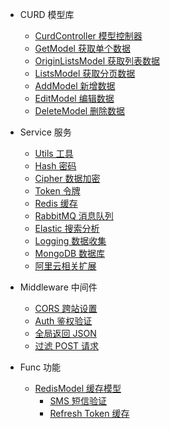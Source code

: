 - CURD 模型库
  - [CurdController 模型控制器](curd/controller)
  - [GetModel 获取单个数据](curd/get)
  - [OriginListsModel 获取列表数据](curd/origin-lists)
  - [ListsModel 获取分页数据](curd/lists)
  - [AddModel 新增数据](curd/add)
  - [EditModel 编辑数据](curd/edit)
  - [DeleteModel 删除数据](curd/delete)

- Service 服务
  - [Utils 工具](service/utils)
  - [Hash 密码](service/hash)
  - [Cipher 数据加密](service/cipher)
  - [Token 令牌](service/token)
  - [Redis 缓存](service/redis)
  - [RabbitMQ 消息队列](service/rabbitmq)
  - [Elastic 搜索分析](service/elastic)
  - [Logging 数据收集](service/logging)
  - [MongoDB 数据库](service/mongo)
  - [阿里云相关扩展](service/aliyun)

- Middleware 中间件
  - [CORS 跨站设置](middleware/cors)
  - [Auth 鉴权验证](middleware/auth-verify)
  - [全局返回 JSON](middleware/json)
  - [过滤 POST 请求](middleware/post)

- Func 功能
  - [RedisModel 缓存模型](support/redis-model)
    - [SMS 短信验证](support/redis/sms)
    - [Refresh Token 缓存](support/redis/refresh-token)
